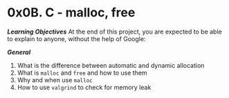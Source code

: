 # 0x0B. C - malloc, free
***Learning Objectives***
At the end of this project, you are expected to be able to explain to anyone, without the help of Google:

***General***
1. What is the difference between automatic and dynamic allocation
2. What is `malloc` and `free` and how to use them
3. Why and when use `malloc`
4. How to use `valgrind` to check for memory leak
